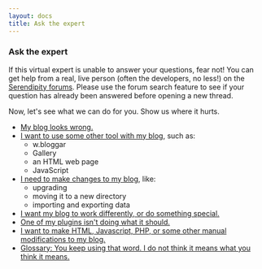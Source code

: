 ```yaml
---
layout: docs
title: Ask the expert
---
```

### Ask the expert

If this virtual expert is unable to answer your questions, fear not! You can get help from a real, live person (often the developers, no less!) on the [Serendipity forums](http://board.s9y.org). Please use the forum search feature to see if your question has already been answered before opening a new thread.

Now, let's see what we can do for you.  Show us where it hurts.

* [My blog looks wrong.](/docs/faq/ask-the-expert/display-problems.html)
* [I want to use some other tool with my blog](/docs/faq/ask-the-expert/external-tools.html), such as:
    * w.bloggar
    * Gallery
    * an HTML web page
    * JavaScript
* [I need to make changes to my blog](/docs/faq/ask-the-expert/maintenance.html), like:
    * upgrading
    * moving it to a new directory
    * importing and exporting data
* [I want my blog to work differently, or do something special.](/docs/faq/ask-the-expert/plugins.html)
* [One of my plugins isn't doing what it should.](/docs/faq/ask-the-expert/plugin-problems.html)
* [I want to make HTML, Javascript, PHP, or some other manual modifications to my blog.](/docs/faq/ask-the-expert/user-modifications.html)
* [Glossary: You keep using that word.  I do not think it means what you think it means.](/docs/faq/ask-the-expert/glossary.html)
